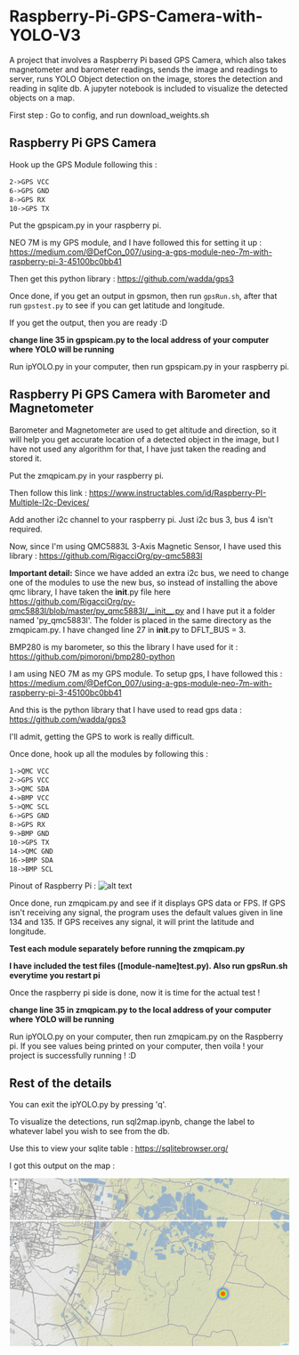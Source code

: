 # Raspberry-Pi-GPS-Camera-with-YOLO-V3
A project that involves a Raspberry Pi based GPS Camera, which also takes magnetometer and barometer readings, sends the image and readings to server, runs YOLO Object detection on the image, stores the detection and reading in sqlite db. A jupyter notebook is included to visualize the detected objects on a map. 

First step : Go to config, and run download_weights.sh

## **Raspberry Pi GPS Camera**

Hook up the GPS Module following this :
```
2->GPS VCC
6->GPS GND
8->GPS RX
10->GPS TX
```

Put the gpspicam.py in your raspberry pi.

NEO 7M is my GPS module, and I have followed this for setting it up :  https://medium.com/@DefCon_007/using-a-gps-module-neo-7m-with-raspberry-pi-3-45100bc0bb41

Then get this python library : https://github.com/wadda/gps3

Once done, if you get an output in gpsmon, then run ```gpsRun.sh```, after that run ```gpstest.py``` to see if you can get latitude and longitude.

If you get the output, then you are ready :D

**change line 35 in gpspicam.py to the local address of your computer where YOLO will be running**

Run ipYOLO.py in your computer, then run gpspicam.py in your raspberry pi.


## **Raspberry Pi GPS Camera with Barometer and Magnetometer**

Barometer and Magnetometer are used to get altitude and direction, so it will help you get accurate location of a detected object in the image, but I have not used any algorithm for that, I have just taken the reading and stored it.

Put the zmqpicam.py in your raspberry pi.

Then follow this link : https://www.instructables.com/id/Raspberry-PI-Multiple-I2c-Devices/

Add another i2c channel to your raspberry pi. Just i2c bus 3, bus 4 isn't required.

Now, since I'm using QMC5883L 3-Axis Magnetic Sensor, I have used this library : https://github.com/RigacciOrg/py-qmc5883l

**Important detail:**
Since we have added an extra i2c bus, we need to change one of the modules to use the new bus, so instead of installing the above
qmc library, I have taken the __init__.py file here https://github.com/RigacciOrg/py-qmc5883l/blob/master/py_qmc5883l/__init__.py
and I have put it a folder named 'py_qmc5883l'. The folder is placed in the same directory as the zmqpicam.py. I have changed line 27 
in __init__.py to DFLT_BUS = 3.

BMP280 is my barometer, so this the library I have used for it : https://github.com/pimoroni/bmp280-python

I am using NEO 7M as my GPS module.
To setup gps, I have followed this : https://medium.com/@DefCon_007/using-a-gps-module-neo-7m-with-raspberry-pi-3-45100bc0bb41

And this is the python library that I have used to read gps data : https://github.com/wadda/gps3

I'll admit, getting the GPS to work is really difficult.

Once done, hook up all the modules by following this : 
```
1->QMC VCC
2->GPS VCC
3->QMC SDA
4->BMP VCC
5->QMC SCL
6->GPS GND
8->GPS RX
9->BMP GND
10->GPS TX
14->QMC GND
16->BMP SDA
18->BMP SCL
```
Pinout of Raspberry Pi : 
![alt text](https://www.raspberrypi-spy.co.uk/wp-content/uploads/2012/06/Raspberry-Pi-GPIO-Layout-Model-B-Plus-rotated-2700x900.png)

Once done, run zmqpicam.py and see if it displays GPS data or FPS. If GPS isn't receiving any signal, the program uses the default 
values given in line 134 and 135. If GPS receives any signal, it will print the latitude and longitude.

**Test each module separately before running the zmqpicam.py**

**I have included the test files ([module-name]test.py). Also run gpsRun.sh everytime you restart pi**

Once the raspberry pi side is done, now it is time for the actual test !

**change line 35 in zmqpicam.py to the local address of your computer where YOLO will be running**

Run ipYOLO.py on your computer, then run zmqpicam.py on the Raspberry pi. If you see values being printed on your computer, then voila ! 
your project is successfully running ! :D

## **Rest of the details**

You can exit the ipYOLO.py by pressing 'q'. 

To visualize the detections, run sql2map.ipynb, change the label to whatever label you wish to see from the db.

Use this to view your sqlite table :  https://sqlitebrowser.org/

I got this output on the map : 

![](map.png)

